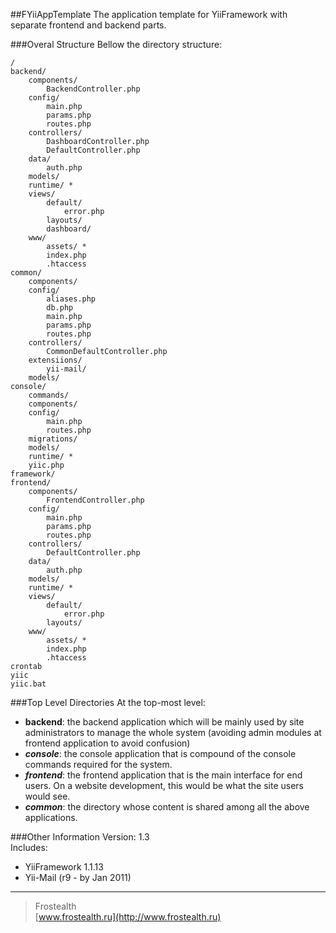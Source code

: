 ##FYiiAppTemplate
The application template for YiiFramework with separate frontend and backend parts.

###Overal Structure
Bellow the directory structure:

    /
    backend/
        components/
            BackendController.php
        config/
            main.php
            params.php
            routes.php
        controllers/
            DashboardController.php
            DefaultController.php
        data/
            auth.php
        models/
        runtime/ *
        views/
            default/
                error.php
            layouts/
            dashboard/
        www/
            assets/ *
            index.php
            .htaccess
    common/
        components/
        config/
            aliases.php
            db.php
            main.php
            params.php
            routes.php
        controllers/
            CommonDefaultController.php
        extensiions/
            yii-mail/
        models/
    console/
        commands/
        components/
        config/
            main.php
            routes.php
        migrations/
        models/
        runtime/ *
        yiic.php
    framework/
    frontend/
        components/
            FrontendController.php
        config/
            main.php
            params.php
            routes.php
        controllers/
            DefaultController.php
        data/
            auth.php
        models/
        runtime/ *
        views/
            default/
                error.php
            layouts/
        www/
            assets/ *
            index.php
            .htaccess
    crontab
    yiic
    yiic.bat
    
###Top Level Directories
At the top-most level:    

* **backend**: the backend application which will be mainly used by site administrators to manage the whole system (avoiding admin modules at frontend application to avoid confusion)
* ***console***: the console application that is compound of the console commands required for the system.
* ***frontend***: the frontend application that is the main interface for end users. On a website development, this would be what the site users would see.
* ***common***: the directory whose content is shared among all the above applications.

###Other Information
Version: 1.3    
Includes:

* YiiFramework 1.1.13
* Yii-Mail (r9 - by Jan 2011)

---
> Frostealth    
> [www.frostealth.ru](http://www.frostealth.ru)